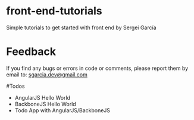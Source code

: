 # front-end-tutorials
Simple tutorials to get started with front end by Sergei García

# Feedback
If you find any bugs or errors in code or comments, please report them by email to:
sgarcia.dev@gmail.com

#Todos
* AngularJS Hello World
* BackboneJS Hello World
* Todo App with AngularJS/BackboneJS